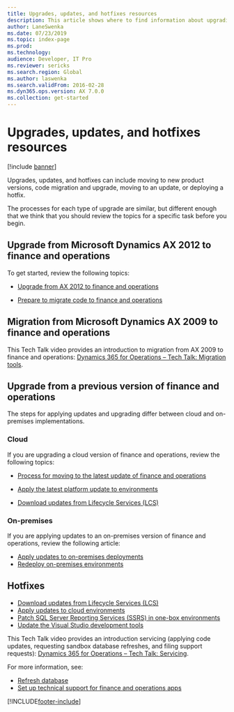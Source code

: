 ```yaml
---
title: Upgrades, updates, and hotfixes resources
description: This article shows where to find information about upgrading, updating, and applying hotfixes to your finance and operations environment and data.
author: LaneSwenka
ms.date: 07/23/2019
ms.topic: index-page
ms.prod: 
ms.technology: 
audience: Developer, IT Pro
ms.reviewer: sericks
ms.search.region: Global
ms.author: laswenka
ms.search.validFrom: 2016-02-28
ms.dyn365.ops.version: AX 7.0.0
ms.collection: get-started
---
```


# Upgrades, updates, and hotfixes resources

[!include [banner](../includes/banner.md)]

Upgrades, updates, and hotfixes can include moving to new product versions, code migration and upgrade, moving to an update, or deploying a hotfix. 

The processes for each type of upgrade are similar, but different enough that we think that you should review the topics for a specific task before you begin.

## Upgrade from Microsoft Dynamics AX 2012 to finance and operations

To get started, review the following topics:

- [Upgrade from AX 2012 to finance and operations](upgrade-overview-2012.md)

- [Prepare to migrate code to finance and operations](prepare-migration.md)

## Migration from Microsoft Dynamics AX 2009 to finance and operations
This Tech Talk video provides an introduction to migration from AX 2009 to finance and operations: [Dynamics 365 for Operations – Tech Talk: Migration tools](https://www.youtube.com/watch?v=kdQ58arACP4).

## Upgrade from a previous version of finance and operations

The steps for applying updates and upgrading differ between cloud and on-premises implementations. 

### Cloud
If you are upgrading a cloud version of finance and operations, review the following topics:

- [Process for moving to the latest update of finance and operations](upgrade-latest-update.md)

- [Apply the latest platform update to environments](upgrade-latest-platform-update.md)

- [Download updates from Lifecycle Services (LCS)](download-hotfix-lcs.md)


### On-premises
If you are applying updates to an on-premises version of finance and operations, review the following article:

- [Apply updates to on-premises deployments](../deployment/apply-updates-on-premises.md)
- [Redeploy on-premises environments](../deployment/redeploy-on-prem.md)

## Hotfixes

- [Download updates from Lifecycle Services (LCS)](download-hotfix-lcs.md)
- [Apply updates to cloud environments](../deployment/apply-deployable-package-system.md)
- [Patch SQL Server Reporting Services (SSRS) in one-box environments](patch-reporting-service-environment.md)
- [Update the Visual Studio development tools](../dev-tools/update-development-tools.md)

This Tech Talk video provides an introduction servicing (applying code updates, requesting sandbox database refreshes, and filing support requests): [Dynamics 365 for Operations – Tech Talk: Servicing](https://www.youtube.com/watch?v=QkcdBI_ipTM).

 For more information, see: 
- [Refresh database](../database/database-refresh.md)
- [Set up technical support for finance and operations apps](../lifecycle-services/support-experience.md) 


[!INCLUDE[footer-include](../../../includes/footer-banner.md)]
